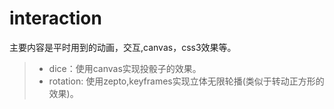 # interaction
主要内容是平时用到的动画，交互,canvas，css3效果等。

>+ dice：使用canvas实现投骰子的效果。
>+ rotation: 使用zepto,keyframes实现立体无限轮播(类似于转动正方形的效果)。

